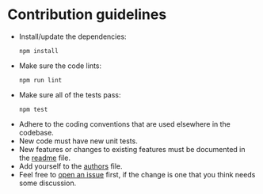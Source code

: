 # Contribution guidelines

* Install/update the dependencies:
  ```
  npm install
  ```
* Make sure the code lints:
  ```
  npm run lint
  ```
* Make sure all of the tests pass:
  ```
  npm test
  ```
* Adhere to the coding conventions
  that are used elsewhere in the codebase.
* New code must have new unit tests.
* New features
  or changes to existing features
  must be documented in the [readme] file.
* Add yourself to the [authors] file.
* Feel free to [open an issue][newissue] first,
  if the change is one that you think
  needs some discussion.

[readme]: README.md
[authors]: AUTHORS
[newissue]: https://github.com/nature/webpagetest-mapper/issues/new
[issues]: https://github.com/nature/webpagetest-mapper/issues

